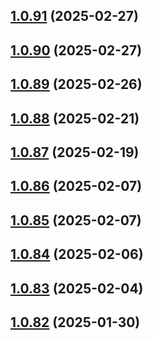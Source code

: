 ## [1.0.91](https://github.com/binary-braids/github-actions-runner/compare/v1.0.90...v1.0.91) (2025-02-27)



## [1.0.90](https://github.com/binary-braids/github-actions-runner/compare/v1.0.89...v1.0.90) (2025-02-27)



## [1.0.89](https://github.com/binary-braids/github-actions-runner/compare/v1.0.88...v1.0.89) (2025-02-26)



## [1.0.88](https://github.com/binary-braids/github-actions-runner/compare/v1.0.87...v1.0.88) (2025-02-21)



## [1.0.87](https://github.com/binary-braids/github-actions-runner/compare/v1.0.86...v1.0.87) (2025-02-19)



## [1.0.86](https://github.com/binary-braids/github-actions-runner/compare/v1.0.85...v1.0.86) (2025-02-07)



## [1.0.85](https://github.com/binary-braids/github-actions-runner/compare/v1.0.84...v1.0.85) (2025-02-07)



## [1.0.84](https://github.com/binary-braids/github-actions-runner/compare/v1.0.83...v1.0.84) (2025-02-06)



## [1.0.83](https://github.com/binary-braids/github-actions-runner/compare/v1.0.82...v1.0.83) (2025-02-04)



## [1.0.82](https://github.com/binary-braids/github-actions-runner/compare/v1.0.81...v1.0.82) (2025-01-30)




